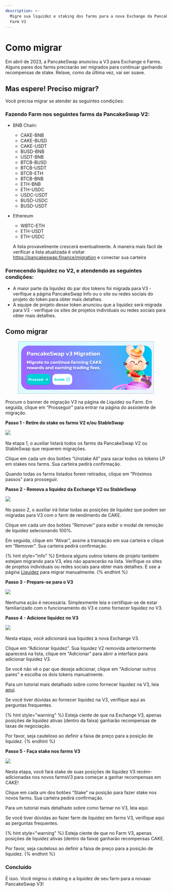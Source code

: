 ```yaml
---
description: >-
  Migre sua liquidez e staking dos farms para a nova Exchange da PancakeSwap e
  Farm V3
---
```


# Como migrar

Em abril de 2023, a PancakeSwap anunciou a V3 para Exchange e Farms. Alguns pares dos farms precisarão ser migrados para continuar ganhando recompensas de stake. Relaxe, como da última vez, vai ser suave.

## Mas espere! Preciso migrar? <a href="#4b9e0260-9dee-493b-b0ad-6bdba084cea6" id="4b9e0260-9dee-493b-b0ad-6bdba084cea6"></a>

Você precisa migrar se atender às seguintes condições:

### **Fazendo Farm nos seguintes farms da PancakeSwap V2:**

* BNB Chain:
  * CAKE-BNB
  * CAKE-BUSD
  * CAKE-USDT
  * BUSD-BNB
  * USDT-BNB
  * BTCB-BUSD
  * BTCB-USDT
  * BTCB-ETH
  * BTCB-BNB
  * ETH-BNB
  * ETH-USDC
  * USDC-USDT
  * BUSD-USDC
  * BUSD-USDT
*   Ethereum

    * WBTC-ETH
    * ETH-USDT
    * ETH-USDC

    A lista provavelmente crescerá eventualmente. A maneira mais fácil de verificar a lista atualizada é visitar https://pancakeswap.finance/migration e conectar sua carteira

### **Fornecendo liquidez no V2, e atendendo as seguintes condições:**

* A maior parte da liquidez do par dos tokens foi migrada para V3 - verifique a página PancakeSwap Info ou o site ou redes sociais do projeto do token para obter mais detalhes.
* A equipe de projeto desse token anunciou que a liquidez será migrada para V3 - verifique os sites de projetos individuais ou redes sociais para obter mais detalhes.

## Como migrar

<figure><img src="../../.gitbook/assets/image (8).png" alt=""><figcaption></figcaption></figure>

Procure o banner de migração V3 na página de Liquidez ou Farm. Em seguida, clique em “Prosseguir” para entrar na página do assistente de migração.

**Passo 1 - Retire do stake os farms V2 e/ou StableSwap**

![](https://1397868517-files.gitbook.io/\~/files/v0/b/gitbook-x-prod.appspot.com/o/spaces%2F-MHREX7DHcljbY5IkjgJ-1972196547%2Fuploads%2FnStLXuOX93ekZYMtXGJR%2Fimage.png?alt=media\&token=7ba8dc25-4f18-4628-ba03-b2830137a2c2)

Na etapa 1, o auxiliar listará todos os farms da PancakeSwap V2 ou StableSwap que requerem migrações.&#x20;

Clique em cada um dos botões “Unstake All” para sacar todos os tokens LP em stakes nos farms. Sua carteira pedirá confirmação.&#x20;

Quando todas os farms listados forem retirados, clique em “Próximos passos” para prosseguir.

**Passo 2 - Remova a liquidez da Exchange V2 ou StableSwap**

![](https://1397868517-files.gitbook.io/\~/files/v0/b/gitbook-x-prod.appspot.com/o/spaces%2F-MHREX7DHcljbY5IkjgJ-1972196547%2Fuploads%2FMU9nGLqwLh5YBpb8GGXn%2Fimage.png?alt=media\&token=ca6b9cfc-104c-496e-bd3d-f2ce8344c315)

No passo 2, o auxiliar irá listar todas as posições de liquidez que podem ser migradas para V3 com o farm de rendimento de CAKE.&#x20;

Clique em cada um dos botões "Remover" para exibir o modal de remoção de liquidez selecionando 100%.&#x20;

Em seguida, clique em “Ativar”, assine a transação em sua carteira e clique em “Remover”. Sua carteira pedirá confirmação.

{% hint style="info" %}
Embora alguns outros tokens de projeto também estejam migrando para V3, eles não aparecerão na lista. Verifique os sites de projetos individuais ou redes sociais para obter mais detalhes. E use a página [Liquidez](https://pancakeswap.finance/liquidity) para migrar manualmente.
{% endhint %}

**Passo 3 - Prepare-se para o V3**

![](https://1397868517-files.gitbook.io/\~/files/v0/b/gitbook-x-prod.appspot.com/o/spaces%2F-MHREX7DHcljbY5IkjgJ-1972196547%2Fuploads%2FJ8g4PYIN9Q1KxUuB9GsH%2Fimage.png?alt=media\&token=633530e0-aadc-4e71-9d15-661b16296a57)

Nenhuma ação é necessária. Simplesmente leia e certifique-se de estar familiarizado com o funcionamento do V3 e como fornecer liquidez no V3.

**Passo 4 - Adicione liquidez no V3**

![](https://1397868517-files.gitbook.io/\~/files/v0/b/gitbook-x-prod.appspot.com/o/spaces%2F-MHREX7DHcljbY5IkjgJ-1972196547%2Fuploads%2FQiunEZMugKE1VWpEHEFZ%2Fimage.png?alt=media\&token=137300f8-ce03-4d62-8285-427c43b0f3aa)

Nesta etapa, você adicionará sua liquidez à nova Exchange V3.&#x20;

Clique em “Adicionar liquidez”. Sua liquidez V2 removida anteriormente aparecerá na lista, clique em "Adicionar" para abrir a interface para adicionar liquidez V3.&#x20;

Se você não vê o par que deseja adicionar, clique em "Adicionar outros pares" e escolha os dois tokens manualmente.&#x20;

Para um tutorial mais detalhado sobre como fornecer liquidez na V3, leia [aqui](https://docs.pancakeswap.finance/v/portuguese-brazilian/produtos/pancakeswap-exchange/liquidity-guide).&#x20;

Se você tiver dúvidas ao fornecer liquidez na V3, verifique aqui as perguntas frequentes.

{% hint style="warning" %}
Esteja ciente de que na Exchange V3, apenas posições de liquidez ativas (dentro da faixa) ganharão recompensas de taxas de negociação.&#x20;

Por favor, seja cauteloso ao definir a faixa de preço para a posição de liquidez.
{% endhint %}

**Passo 5 - Faça stake nos farms V3**&#x20;

![](https://1397868517-files.gitbook.io/\~/files/v0/b/gitbook-x-prod.appspot.com/o/spaces%2F-MHREX7DHcljbY5IkjgJ-1972196547%2Fuploads%2F2nZNL9Jv6ajexLuQaidz%2Fimage.png?alt=media\&token=2261286b-7367-4de2-bcbe-43c4ef11cd38)

Nesta etapa, você fará stake de suas posições de liquidez V3 recém-adicionadas nos novos farmsV3 para começar a ganhar recompensas em CAKE!&#x20;

Clique em cada um dos botões “Stake” na posição para fazer stake nos novos farms. Sua carteira pedirá confirmação.&#x20;

Para um tutorial mais detalhado sobre como farmar no V3, leia aqui.&#x20;

Se você tiver dúvidas ao fazer farm de liquidez em farms V3, verifique aqui as perguntas frequentes.

{% hint style="warning" %}
Esteja ciente de que no Farm V3, apenas posições de liquidez ativas (dentro da faixa) ganharão recompensas CAKE.&#x20;

Por favor, seja cauteloso ao definir a faixa de preço para a posição de liquidez.
{% endhint %}

### Concluído

É isso. Você migrou o staking e a liquidez de seu farm para a novaao  PancakeSwap V3!
